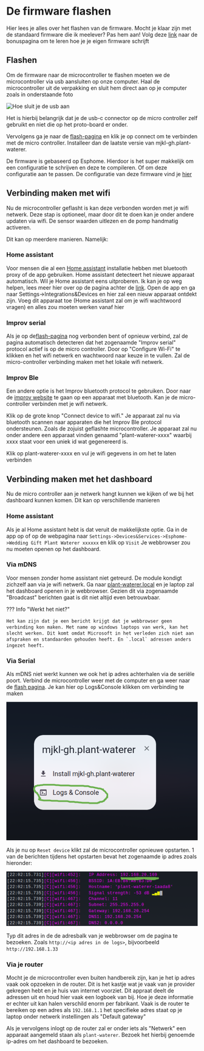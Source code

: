 # De firmware flashen

Hier lees je alles over het flashen van de firmware. Mocht je klaar zijn met de standaard firmware die ik meelever? Pas hem aan! Volg deze [link](../bonus/modifying-firmware.md) naar de bonuspagina om te leren hoe je je eigen firmware schrijft

## Flashen

Om de firmware naar de microcontroller te flashen moeten we de microcontroller via usb aansluiten op onze computer. Haal de microcontroller uit de verpakking en sluit hem direct aan op je computer zoals in onderstaande foto

![Hoe sluit je de usb aan](../img/flashing.jpg)

Het is hierbij belangrijk dat je de usb-c connector op de micro controller zelf gebruikt en niet die op het proto-board er onder.

Vervolgens ga je naar de [flash-pagina](../flash.md) en klik je op connect om te verbinden met de micro controller. Installeer dan de laatste versie van mjkl-gh.plant-waterer.

De firmware is gebaseerd op Esphome. Hierdoor is het super makkelijk om een configuratie te schrijven en deze te compileren. Of om deze configuratie aan te passen. De configuratie van deze firmware vind je [hier](https://github.com/mjkl-gh/wedding-gift-for-guests/blob/main/firmware/plant-waterer.yaml)

## Verbinding maken met wifi

Nu de microcontroller geflasht is kan deze verbonden worden met je wifi netwerk. Deze stap is optioneel, maar door dit te doen kan je onder andere updaten via wifi. De sensor waarden uitlezen en de pomp handmatig activeren.

Dit kan op meerdere manieren. Namelijk:

### Home assistant

 Voor mensen die al een [Home assistant](../about/home-assistant.md) installatie hebben met bluetooth proxy of de app gebruiken. Home assistant detecteert het nieuwe apparaat automatisch. Wil je Home assistant eens uitproberen. Ik kan je op weg helpen, lees meer hier over op de pagina achter de [link](../about/home-assistant.md). Open de app en ga naar Settings->Integrations&Devices en hier zal een nieuw apparaat ontdekt zijn. Voeg dit apparaat toe (Home assistant zal om je wifi wachtwoord vragen) en alles zou moeten werken vanaf hier

### Improv serial

Als je op de[flash-pagina](../flash.md) nog verbonden bent of opnieuw verbind, zal de pagina automatisch detecteren dat het zogenaamde "Improv serial" protocol actief is op de micro controller. Door op "Configure Wi-Fi" te klikken en het wifi netwerk en wachtwoord naar keuze in te vullen. Zal de micro-controller verbinding maken met het lokale wifi netwerk.

### Improv Ble

Een andere optie is het Improv bluetooth protocol te gebruiken. Door naar de [improv website](https://www.improv-wifi.com/) te gaan op een apparaat met bluetooth. Kan je de micro-controller verbinden met je wifi netwerk.

Klik op de grote knop "Connect device to wifi." Je apparaat zal nu via bluetooth scannen naar apparaten die het Improv Ble protocol ondersteunen. Zoals de zojuist geflashte microcontroller.  Je apparaat zal nu onder andere een apparaat vinden genaamd "plant-waterer-xxxx" waarbij xxxx staat voor een uniek id wat gegenereerd is.

Klik op plant-waterer-xxxx en vul je wifi gegevens in om het te laten verbinden

## Verbinding maken met het dashboard

Nu de micro controller aan je netwerk hangt kunnen we kijken of we bij het dashboard kunnen komen. Dit kan op verschillende manieren

### Home assistant

Als je al Home assistant hebt is dat veruit de makkelijkste optie. Ga in de app op of op de webpagina naar `Settings->Devices&Services->Esphome->Wedding Gift Plant Waterer xxxxxx` en klik op `Visit` Je webbrowser zou nu moeten openen op het dashboard.

### Via mDNS

Voor mensen zonder home assistant niet getreurd. De module kondigt zichzelf aan via je wifi netwerk. Ga naar [plant-waterer.local](http://plant-waterer.local) en je laptop zal het dashboard openen in je webbrowser. Gezien dit via zogenaamde "Broadcast" berichten gaat is dit niet altijd even betrouwbaar. 

??? Info "Werkt het niet?"

    Het kan zijn dat je een bericht krijgt dat je webbrowser geen verbinding kon maken. Met name op windows laptops van werk, kan het slecht werken. Dit komt omdat Microsoft in het verleden zich niet aan afspraken en standaarden gehouden heeft. En `.local` adressen anders ingezet heeft.

### Via Serial

Als mDNS niet werkt kunnen we ook het ip adres achterhalen via de seriële poort. Verbind de microcontroller weer met de computer en ga weer naar de [flash pagina](../flash.md). Je kan hier op Logs&Console klikken om verbinding te maken

![Logs&Console](../img/Serial-Logs&Console.png)

Als je nu op `Reset device` klikt zal de microcontroller opnieuwe opstarten. 1 van de berichten tijdens het opstarten bevat het zogenaamde ip adres zoals hieronder:

![ip-address](../img/log-ip-address.png)

Typ dit adres in de de adresbalk van je webbrowser om de pagina te bezoeken. Zoals `http://<ip adres in de logs>`, bijvoorbeeld `http://192.168.1.33`

### Via je router

Mocht je de microcontroller even buiten handbereik zijn, kan je het ip adres vaak ook opzoeken in de router. Dit is het kastje wat je vaak van je provider gekregen hebt en je huis van internet voorziet. Dit appraat deelt de adressen uit en houd hier vaak een logboek van bij. Hoe je deze informatie er echter uit kan halen verschild enorm per fabrikant. Vaak is de router te bereiken op een adres als `192.168.1.1` het specifieke adres staat op je laptop onder netwerk instellingen als "Default gateway"

Als je vervolgens inlogt op de router zal er onder iets als "Netwerk" een apparaat aangemeld staan als `plant-waterer`. Bezoek het hierbij genoemde ip-adres om het dashboard te bezoeken.